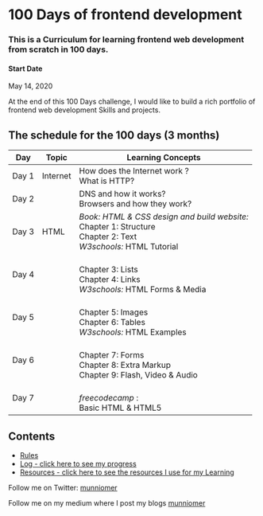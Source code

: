 # 100 Days of  frontend development 
### This is a Curriculum for learning frontend web development from scratch in 100 days.

#### Start Date
May 14, 2020

At the end of this 100 Days challenge, I would like to build a rich portfolio of frontend web development Skills and projects.

## The schedule for the 100 days (3 months)

Day        | Topic      | Learning Concepts |
------------- | ------------- | --------------- | 
Day 1 | Internet | How does the Internet work ? </br> What is HTTP? | 
Day 2 |  | DNS and how it works? </br> Browsers and how they work? | 
Day 3 | HTML | *Book:  HTML & CSS design and build website:* </br> Chapter 1: Structure </br> Chapter 2: Text </br> *W3schools:* HTML Tutorial | 
Day 4 | | </br> Chapter 3: Lists </br> Chapter 4: Links  </br> *W3schools:* HTML Forms & Media | 
Day 5 | | </br> Chapter 5: Images </br> Chapter 6: Tables   </br> *W3schools:* HTML Examples | 
Day 6 | | </br> Chapter 7: Forms  </br> Chapter 8: Extra Markup   </br> Chapter 9: Flash, Video & Audio | 
Day 7 | | </br> *freecodecamp* : </br> Basic HTML & HTML5 | 
## Contents

* [Rules](rules.md)
* [Log - click here to see my progress](log.md)
* [Resources - click here to see the resources I use for my Learning](resources.md)


Follow me on Twitter: [munniomer](https://twitter.com/munniomer)

Follow me on my medium where I post my blogs [munniomer](https://medium.com/@munniomer/)




